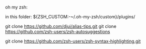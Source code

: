 oh my zsh:

in this folder:
${ZSH_CUSTOM:-~/.oh-my-zsh/custom}/plugins/

git clone https://github.com/djui/alias-tips.git
git clone https://github.com/zsh-users/zsh-autosuggestions 

git clone https://github.com/zsh-users/zsh-syntax-highlighting.git 
